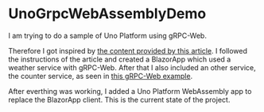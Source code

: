 # UnoGrpcWebAssemblyDemo

I am trying to do a sample of Uno Platform using gRPC-Web.

Therefore I got inspired by [the content provided by this article](https://azure.github.io/AppService/2021/03/15/How-to-use-gRPC-Web-with-Blazor-WebAssembly-on-App-Service.html). I followed the instructions of the article and created a BlazorApp which used a weather service with gRPC-Web. After that I also included an other service, the counter service, as seen in [this gRPC-Web example](https://github.com/grpc/grpc-dotnet/tree/master/examples/Counter).

After everthing was working, I added a Uno Platform WebAssembly app to replace the BlazorApp client. This is the current state of the project.
